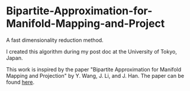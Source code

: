 # Bipartite-Approximation-for-Manifold-Mapping-and-Project
A fast dimensionality reduction method.

I created this algorithm during my post doc at the University of Tokyo, Japan.

This work is inspired by the paper "Bipartite Approximation for Manifold Mapping and Projection" by Y. Wang, J. Li, and J. Han. The paper can be found [here](https://www.researchgate.net/publication/220100269_Bipartite_Approximation_for_Manifold_Mapping_and_Projection).